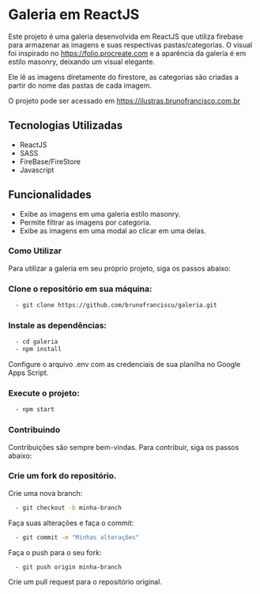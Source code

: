 # Galeria em ReactJS

Este projeto é uma galeria desenvolvida em ReactJS que utiliza firebase para armazenar as imagens e suas respectivas pastas/categorias. 
O visual foi inspirado no https://folio.procreate.com e a aparência da galeria é em estilo masonry, deixando um visual elegante.

Ele lê as imagens diretamente do firestore, as categorias são criadas a partir do nome das pastas de cada imagem.

O projeto pode ser acessado em https://ilustras.brunofrancisco.com.br

## Tecnologias Utilizadas
- ReactJS
- SASS
- FireBase/FireStore
- Javascript

## Funcionalidades
  - Exibe as imagens em uma galeria estilo masonry.
  - Permite filtrar as imagens por categoria.
  - Exibe as imagens em uma modal ao clicar em uma delas.
  
### Como Utilizar
Para utilizar a galeria em seu próprio projeto, siga os passos abaixo:

### Clone o repositório em sua máquina:
```bash
  - git clone https://github.com/brunofranciscu/galeria.git
``` 
### Instale as dependências:

```bash
  - cd galeria
  - npm install
```
Configure o arquivo .env com as credenciais de sua planilha no Google Apps Script.

### Execute o projeto:
```bash
  - npm start
```
 
### Contribuindo
Contribuições são sempre bem-vindas. Para contribuir, siga os passos abaixo:

### Crie um fork do repositório.
Crie uma nova branch:

```bash
  - git checkout -b minha-branch
```
Faça suas alterações e faça o commit:

```bash
  - git commit -m "Minhas alterações"
```
Faça o push para o seu fork:

```bash
  - git push origin minha-branch
```
Crie um pull request para o repositório original.
